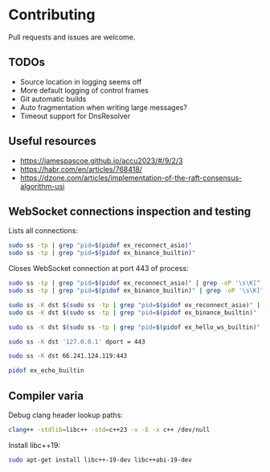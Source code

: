 # Contributing

Pull requests and issues are welcome.

## TODOs

- Source location in logging seems off
- More default logging of control frames
- Git automatic builds
- Auto fragmentation when writing large messages?
- Timeout support for DnsResolver

## Useful resources

- https://jamespascoe.github.io/accu2023/#/9/2/3
- https://habr.com/en/articles/768418/
- https://dzone.com/articles/implementation-of-the-raft-consensus-algorithm-usi

## WebSocket connections inspection and testing

Lists all connections:

```bash
sudo ss -tp | grep "pid=$(pidof ex_reconnect_asio)"
sudo ss -tp | grep "pid=$(pidof ex_binance_builtin)"
```

Closes WebSocket connection at port 443 of process:

```bash
sudo ss -tp | grep "pid=$(pidof ex_reconnect_asio)" | grep -oP '\s\K[^ ]+(?=:https)'
sudo ss -tp | grep "pid=$(pidof ex_binance_builtin)" | grep -oP '\s\K[^ ]+(?=:https)'

sudo ss -K dst $(sudo ss -tp | grep "pid=$(pidof ex_reconnect_asio)" | grep -oP '\s\K[^ ]+(?=:https)') dport = 443
sudo ss -K dst $(sudo ss -tp | grep "pid=$(pidof ex_binance_builtin)" | grep -oP '\s\K[^ ]+(?=:https)') dport = 443

sudo ss -K dst $(sudo ss -tp | grep "pid=$(pidof ex_hello_ws_builtin)" | grep -oP '\s\K[^ ]+(?=:http)') dport = 8080

sudo ss -K dst '127.0.0.1' dport = 443

sudo ss -K dst 66.241.124.119:443

pidof ex_echo_builtin
```

## Compiler varia

Debug clang header lookup paths:

```bash
clang++ -stdlib=libc++ -std=c++23 -v -E -x c++ /dev/null
```

Install libc++19:

```bash
sudo apt-get install libc++-19-dev libc++abi-19-dev
```
